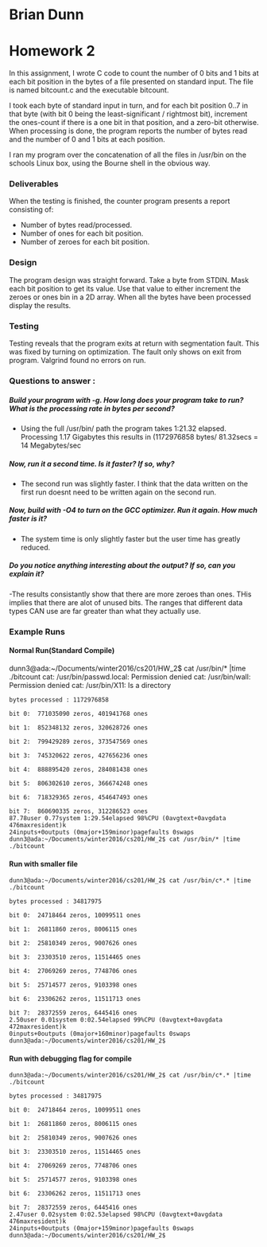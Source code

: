 # Brian Dunn
# Homework 2

In this assignment, I wrote C code to count the number of 0 bits and 1 bits at each bit position in the bytes of a file presented on standard input. The file is named bitcount.c and the executable bitcount.

I took each byte of standard input in turn, and for each bit position 0..7 in that byte (with bit 0 being the least-significant / rightmost bit), increment the ones-count if there is a one bit in that position, and a zero-bit otherwise. When processing is done, the program reports the number of bytes read and the number of 0 and 1 bits at each position.

I ran my program over the concatenation of all the files in /usr/bin on the schools Linux box, using the Bourne shell in the obvious way.

### Deliverables
When the testing is finished, the counter program presents a report consisting of:

- Number of bytes read/processed.
- Number of ones for each bit position.
- Number of zeroes for each bit position.

### Design
The program design was straight forward. Take a byte from STDIN. Mask each bit position to get its value. Use that value to either increment the zeroes or ones  bin in a 2D array. When all the bytes have been processed display the results.

### Testing
Testing reveals that the program exits at return with segmentation fault. This was fixed by turning on optimization. The fault only shows on exit from program. Valgrind found no errors on run.

### Questions to answer :

##### Build your program with -g. How long does your program take to run? What is the processing rate in bytes per second?
- Using the full /usr/bin/ path the program takes 1:21.32 elapsed. Processing 1.17 Gigabytes this results in (1172976858 bytes/ 81.32secs = 14 Megabytes/sec
        
##### Now, run it a second time. Is it faster? If so, why?
- The second run was slightly faster. I think that the data written on the first run doesnt need to be written again on the second run.

##### Now, build with -O4 to turn on the GCC optimizer. Run it again. How much faster is it?
- The system time is only slightly faster but the user time has greatly reduced.

##### Do you notice anything interesting about the output? If so, can you explain it?
-The results consistantly show that there are more zeroes than ones. THis implies that there are alot of unused bits. The ranges that different data types CAN use are far greater than what they actually use.


### Example Runs
#### Normal Run(Standard Compile)
dunn3@ada:~/Documents/winter2016/cs201/HW_2$ cat /usr/bin/* |time ./bitcount
cat: /usr/bin/passwd.local: Permission denied
cat: /usr/bin/wall: Permission denied
cat: /usr/bin/X11: Is a directory

    bytes processed : 1172976858
    
    bit 0:  771035090 zeros, 401941768 ones
    
    bit 1:  852348132 zeros, 320628726 ones
    
    bit 2:  799429289 zeros, 373547569 ones
    
    bit 3:  745320622 zeros, 427656236 ones
    
    bit 4:  888895420 zeros, 284081438 ones
    
    bit 5:  806302610 zeros, 366674248 ones
    
    bit 6:  718329365 zeros, 454647493 ones
    
    bit 7:  860690335 zeros, 312286523 ones
    87.78user 0.77system 1:29.54elapsed 98%CPU (0avgtext+0avgdata 476maxresident)k
    24inputs+0outputs (0major+159minor)pagefaults 0swaps
    dunn3@ada:~/Documents/winter2016/cs201/HW_2$ cat /usr/bin/* |time ./bitcount

#### Run with smaller file
    dunn3@ada:~/Documents/winter2016/cs201/HW_2$ cat /usr/bin/c*.* |time ./bitcount
    
    bytes processed : 34817975
    
    bit 0:  24718464 zeros, 10099511 ones
    
    bit 1:  26811860 zeros, 8006115 ones
    
    bit 2:  25810349 zeros, 9007626 ones
    
    bit 3:  23303510 zeros, 11514465 ones
    
    bit 4:  27069269 zeros, 7748706 ones
    
    bit 5:  25714577 zeros, 9103398 ones
    
    bit 6:  23306262 zeros, 11511713 ones
    
    bit 7:  28372559 zeros, 6445416 ones
    2.50user 0.01system 0:02.54elapsed 99%CPU (0avgtext+0avgdata 472maxresident)k
    0inputs+0outputs (0major+160minor)pagefaults 0swaps
    dunn3@ada:~/Documents/winter2016/cs201/HW_2$
#### Run with debugging flag for compile
    dunn3@ada:~/Documents/winter2016/cs201/HW_2$ cat /usr/bin/c*.* |time ./bitcount
    
    bytes processed : 34817975
    
    bit 0:  24718464 zeros, 10099511 ones
    
    bit 1:  26811860 zeros, 8006115 ones
    
    bit 2:  25810349 zeros, 9007626 ones
    
    bit 3:  23303510 zeros, 11514465 ones
    
    bit 4:  27069269 zeros, 7748706 ones
    
    bit 5:  25714577 zeros, 9103398 ones
    
    bit 6:  23306262 zeros, 11511713 ones
    
    bit 7:  28372559 zeros, 6445416 ones
    2.47user 0.02system 0:02.53elapsed 98%CPU (0avgtext+0avgdata 476maxresident)k
    24inputs+0outputs (0major+159minor)pagefaults 0swaps
    dunn3@ada:~/Documents/winter2016/cs201/HW_2$
    

